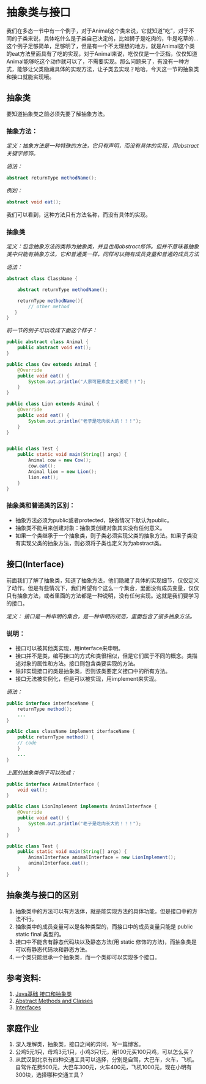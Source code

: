 # 抽象类与接口

我们在多态一节中有一个例子，对于Animal这个类来说，它就知道“吃”，对于不同的子类来说，具体吃什么是子类自己决定的，比如狮子是吃肉的，牛是吃草的...这个例子足够简单，足够明了，但是有一个不太理想的地方，就是Animal这个类的eat方法里面具有了吃的实现，对于Animal来说，吃仅仅是一个泛指，仅仅知道Animal能够吃这个动作就可以了，不需要实现。那么问题来了，有没有一种方式，能够让父类隐藏具体的实现方法，让子类去实现？哈哈，今天这一节的抽象类和接口就能实现哦。

## 抽象类

要知道抽象类之前必须先要了解抽象方法。

### 抽象方法：

*定义：抽象方法是一种特殊的方法，它只有声明，而没有具体的实现，用abstract关键字修饰。*

*语法：*
```java
abstract returnType methodName();
```

*例如：*
```java
abstract void eat();
```
我们可以看到，这种方法只有方法名称，而没有具体的实现。

### 抽象类

*定义：包含抽象方法的类称为抽象类，并且也用abstract修饰。但并不意味着抽象类中只能有抽象方法，它和普通类一样，同样可以拥有成员变量和普通的成员方法*

*语法：*
```java
abstract class ClassName {

    abstract returnType methodName();

    returnType methodName(){
        // other method
   }
}
```
*前一节的例子可以改成下面这个样子：*
```java
public abstract class Animal {
    public abstract void eat();
}

public class Cow extends Animal {
    @Override
    public void eat() {
        System.out.println("人家可是素食主义者呢！！");
    }
}

public class Lion extends Animal {
    @Override
    public void eat() {
        System.out.println("老子是吃肉长大的！！！");
    }
}


public class Test {
    public static void main(String[] args) {
        Animal cow = new Cow();
        cow.eat();
        Animal lion = new Lion();
        lion.eat();
    }
}
```

### 抽象类和普通类的区别：

* 抽象方法必须为public或者protected，缺省情况下默认为public。
* 抽象类不能用来创建对象：抽象类创建对象其实没有任何意义。
* 如果一个类继承于一个抽象类，则子类必须实现父类的抽象方法。如果子类没有实现父类的抽象方法，则必须将子类也定义为为abstract类。

## 接口(Interface)

前面我们了解了抽象类，知道了抽象方法，他们隐藏了具体的实现细节，仅仅定义了动作。但是有些情况下，我们希望有个这么一个集合，里面没有成员变量，仅仅只有抽象方法，或者里面的方法都是一种说明，没有任何实现。这就是我们要学习的接口。

*定义： 接口是一种申明的集合，是一种申明的规范，里面包含了很多抽象方法。*

### 说明：

* 接口可以被其他类实现，用interface来申明。
* 接口并不是类，编写接口的方式和类很相似，但是它们属于不同的概念。类描述对象的属性和方法。接口则包含类要实现的方法。
* 除非实现接口的类是抽象类，否则该类要定义接口中的所有方法。
* 接口无法被实例化，但是可以被实现，用implement来实现。

*语法：*
```java
public interface interfaceName {
    returnType method();
    ...
}

public class className implement iterfaceName {
    public returnType method() {
    // code
    }
    ...
}
```

*上面的抽象类例子可以改成：*
```java
public interface AnimalInterface {
    void eat();
}

public class LionImplement implements AnimalInterface {
    @Override
    public void eat() {
        System.out.println("老子是吃肉长大的！！！");
    }
}

public class Test {
    public static void main(String[] args) {
        AnimalInterface animalInterface = new LionImplement();
        animalInterface.eat();
    }
}
```

## 抽象类与接口的区别

1. 抽象类中的方法可以有方法体，就是能实现方法的具体功能，但是接口中的方法不行。
2. 抽象类中的成员变量可以是各种类型的，而接口中的成员变量只能是 public static final 类型的。
3. 接口中不能含有静态代码块以及静态方法(用 static 修饰的方法)，而抽象类是可以有静态代码块和静态方法。
4. 一个类只能继承一个抽象类，而一个类却可以实现多个接口。

## 参考资料:
1. [Java基础 接口和抽象类](https://www.jianshu.com/p/eb77a2e64fda)
2. [Abstract Methods and Classes](https://docs.oracle.com/javase/tutorial/java/IandI/abstract.html)
3. [Interfaces](https://docs.oracle.com/javase/tutorial/java/IandI/createinterface.html)

## 家庭作业

1. 深入理解类，抽象类，接口之间的异同，写一篇博客。
2. 公鸡5元1只，母鸡3元1只，小鸡3只1元，用100元买100只鸡，可以怎么买？
3. 从武汉到北京有四种交通工具可以选择，分别是自驾，大巴车，火车，飞机。自驾许花费500元，大巴车300元，火车400元，飞机1000元，现在小明有300块，选择哪种交通工具？
